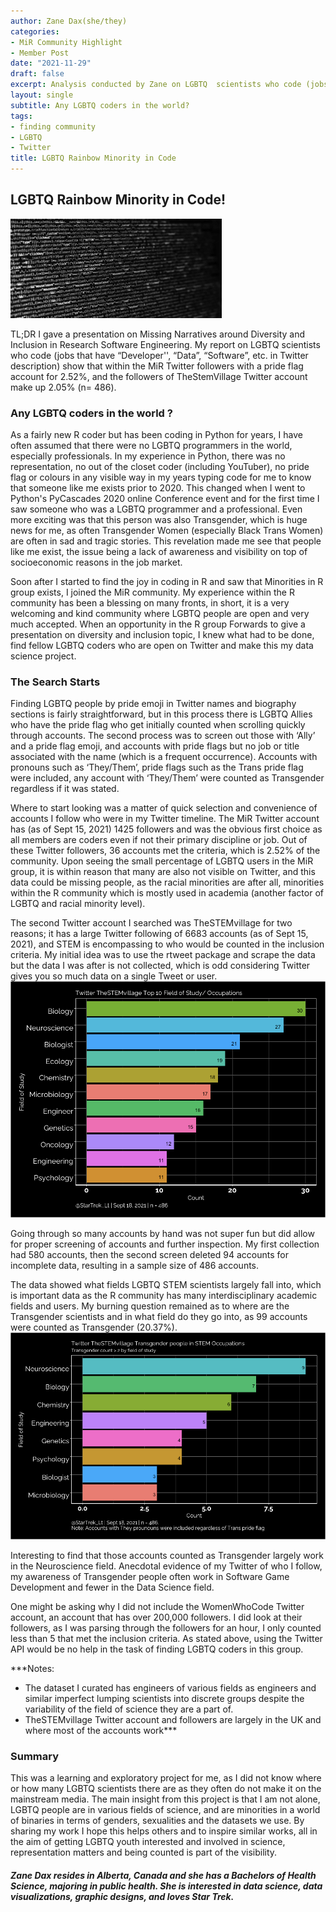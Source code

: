 ```yaml
---
author: Zane Dax(she/they)
categories:
- MiR Community Highlight
- Member Post
date: "2021-11-29"
draft: false
excerpt: Analysis conducted by Zane on LGBTQ  scientists who code (jobs that have “Developer'',  “Data”, “Software”,  etc. in Twitter description) show that within the MiR Twitter followers with a pride flag  account for 2.52%, and the followers of TheStemVillage Twitter account make up 2.05% (n= 486)
layout: single
subtitle: Any LGBTQ coders in the world?
tags:
- finding community
- LGBTQ
- Twitter
title: LGBTQ Rainbow Minority in Code
---
```

## LGBTQ Rainbow Minority in Code!

![](code_header.png "blurred image of computer code")

TL;DR
I gave a presentation on Missing Narratives around Diversity and Inclusion in Research Software Engineering. My report on LGBTQ  scientists who code (jobs that have “Developer'',  “Data”, “Software”,  etc. in Twitter description) show that within the MiR Twitter followers with a pride flag  account for 2.52%, and the followers of TheStemVillage Twitter account make up 2.05% (n= 486).

### Any LGBTQ coders in the world ?

As a fairly new R coder but has been coding in Python for years, I have often assumed that  there were no LGBTQ programmers in the world, especially professionals. In my experience in Python, there was no representation, no out of the closet coder (including YouTuber), no pride flag or colours in any visible way in my years typing code for me to know  that someone like me exists prior to 2020. This changed when I went to Python's PyCascades 2020 online Conference event and for the first time I saw someone who was a LGBTQ programmer and a professional. Even more exciting was that this person was also Transgender, which is huge news for me, as often Transgender Women (especially Black Trans Women) are often in sad and tragic stories. This revelation made me see that people like me exist, the issue being a lack of awareness and visibility on top of socioeconomic reasons in the job market.


Soon after I started to find the joy in coding in R and saw that Minorities in R group exists, I joined the MiR community. My experience within the R community has been a blessing on many fronts, in short, it is a very welcoming and kind community where LGBTQ people are open and very much accepted. When an opportunity in the R group Forwards to give a presentation on diversity and inclusion topic, I knew what had to be done, find fellow LGBTQ coders who are open on Twitter and make this my data science project.

### The Search Starts

Finding LGBTQ people by pride emoji in Twitter names and biography sections is fairly straightforward, but in this process there is LGBTQ Allies who have the pride flag who get initially counted when scrolling quickly through accounts.  The second process was to screen out those with ‘Ally’ and a pride flag emoji, and  accounts with pride flags but no job or title associated with the name (which is a frequent occurrence). Accounts with pronouns such as ‘They/Them’, pride flags such as the Trans pride flag were included, any account with ‘They/Them’ were counted as Transgender regardless if it was stated.

Where to start looking was a matter of quick selection and convenience of accounts I follow who were in my Twitter timeline. The MiR Twitter account has (as of Sept 15, 2021) 1425 followers and was the obvious first choice as all members are coders even if not their primary discipline or job. Out of these Twitter followers, 36 accounts met the criteria, which is 2.52% of the community. Upon seeing the small percentage of LGBTQ users in the MiR group, it is within reason that many are also not visible on Twitter, and this data could be missing people, as the racial minorities are after all, minorities within the R community which is mostly used in academia (another factor of LGBTQ and racial minority level).

The second Twitter account I searched was TheSTEMvillage for two reasons; it has a large Twitter following of 6683 accounts (as of Sept 15, 2021), and STEM is encompassing to who would be counted in the inclusion criteria. My initial idea was to use the rtweet package and scrape the data but the data I was after is not collected, which is odd considering Twitter gives you so much data on a single Tweet or user.
![](bar_chart1.png "Bar chart that displays counts of self-identifying LGBTQ scientists and their STEM-related fields of study/industries")

Going through so many accounts by hand was not super fun but did allow for proper screening of accounts and further inspection. My first collection had 580 accounts, then the second screen deleted 94 accounts for incomplete data, resulting in a sample size of 486 accounts.

The data showed what fields LGBTQ STEM scientists largely  fall into, which is important data as the R community has many interdisciplinary academic fields and users. My burning question remained as to where are the Transgender scientists and in what field do they go into, as 99 accounts were counted as Transgender (20.37%).
![](bar_chart2.png "Bar chart that displays counts of self-identifying Transgender scientists and their STEM-related fields of study/industries")

Interesting to find that those accounts counted as Transgender largely work in the Neuroscience field.  Anecdotal evidence of my Twitter of who I follow, my awareness of Transgender people often work in Software Game Development and fewer in the Data Science field.

One might be asking why I did not include the WomenWhoCode Twitter account, an account that has over 200,000 followers. I did look at their followers, as I  was parsing through the followers for an hour,  I only counted less than 5 that met the inclusion criteria. As stated above, using the Twitter API would be no help in the task of finding LGBTQ coders in this group.

***Notes:
- The dataset I curated has engineers of various fields as engineers and similar imperfect  lumping scientists into discrete groups despite the variability of the field of science they are a part of.
- TheSTEMvillage Twitter account and followers  are largely in the UK and where most of the accounts work***


### Summary

This was a learning and exploratory project for me, as I did not know where or how many LGBTQ scientists there are as they often do not make it on the mainstream media. The main insight from this project is that I am not alone, LGBTQ people are in various fields of science, and are minorities in a world of binaries in terms of genders, sexualities and the datasets we use. By sharing my work I hope this helps others and to inspire similar works, all in the aim of getting LGBTQ youth interested and involved in science, representation matters and being counted is part of the visibility.

##### Zane Dax resides in Alberta, Canada and she has a Bachelors of Health Science, majoring in public health. She is interested in data science, data visualizations, graphic designs, and loves Star Trek.
